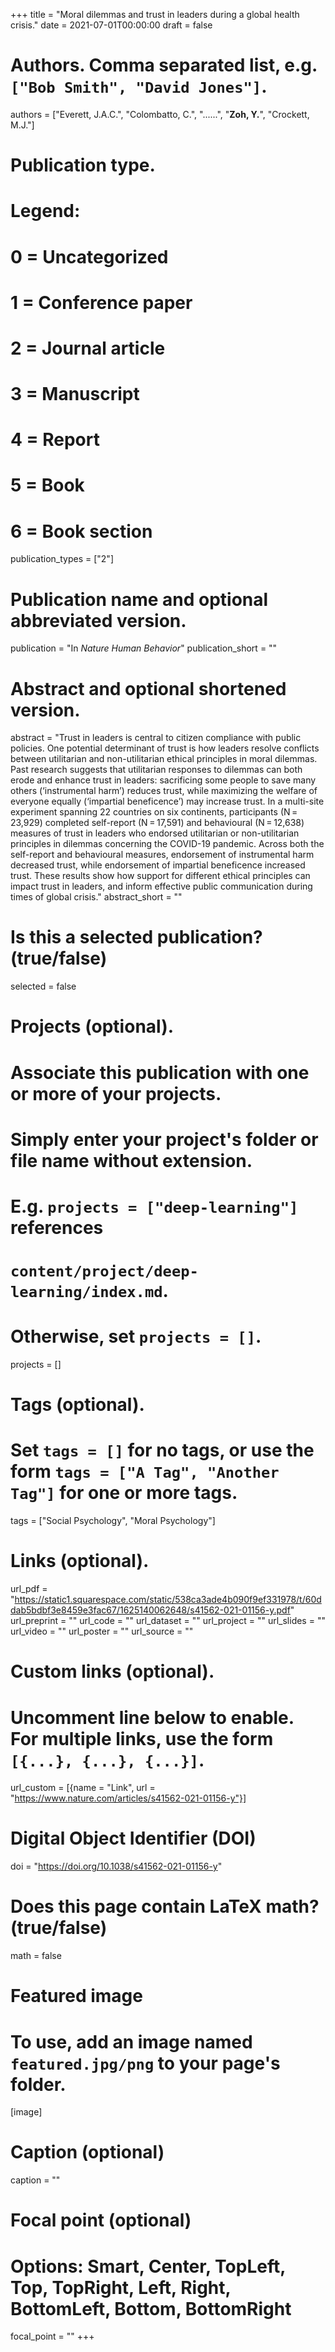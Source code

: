 +++
title = "Moral dilemmas and trust in leaders during a global health crisis."
date = 2021-07-01T00:00:00
draft = false

# Authors. Comma separated list, e.g. `["Bob Smith", "David Jones"]`.
authors = ["Everett, J.A.C.", "Colombatto, C.", "......", "<b>Zoh, Y.</b>", "Crockett, M.J."]

# Publication type.
# Legend:
# 0 = Uncategorized
# 1 = Conference paper
# 2 = Journal article
# 3 = Manuscript
# 4 = Report
# 5 = Book
# 6 = Book section
publication_types = ["2"]

# Publication name and optional abbreviated version.
publication = "In *Nature Human Behavior*"
publication_short = ""

# Abstract and optional shortened version.
abstract = "Trust in leaders is central to citizen compliance with public policies. One potential determinant of trust is how leaders resolve conflicts between utilitarian and non-utilitarian ethical principles in moral dilemmas. Past research suggests that utilitarian responses to dilemmas can both erode and enhance trust in leaders: sacrificing some people to save many others (‘instrumental harm’) reduces trust, while maximizing the welfare of everyone equally (‘impartial beneficence’) may increase trust. In a multi-site experiment spanning 22 countries on six continents, participants (N = 23,929) completed self-report (N = 17,591) and behavioural (N = 12,638) measures of trust in leaders who endorsed utilitarian or non-utilitarian principles in dilemmas concerning the COVID-19 pandemic. Across both the self-report and behavioural measures, endorsement of instrumental harm decreased trust, while endorsement of impartial beneficence increased trust. These results show how support for different ethical principles can impact trust in leaders, and inform effective public communication during times of global crisis."
abstract_short = ""

# Is this a selected publication? (true/false)
selected = false

# Projects (optional).
#   Associate this publication with one or more of your projects.
#   Simply enter your project's folder or file name without extension.
#   E.g. `projects = ["deep-learning"]` references 
#   `content/project/deep-learning/index.md`.
#   Otherwise, set `projects = []`.
projects = []

# Tags (optional).
#   Set `tags = []` for no tags, or use the form `tags = ["A Tag", "Another Tag"]` for one or more tags.
tags = ["Social Psychology", "Moral Psychology"]

# Links (optional).
url_pdf = "https://static1.squarespace.com/static/538ca3ade4b090f9ef331978/t/60ddab5bdbf3e8459e3fac67/1625140062648/s41562-021-01156-y.pdf"
url_preprint = ""
url_code = ""
url_dataset = ""
url_project = ""
url_slides = ""
url_video = ""
url_poster = ""
url_source = ""

# Custom links (optional).
#   Uncomment line below to enable. For multiple links, use the form `[{...}, {...}, {...}]`.
url_custom = [{name = "Link", url = "https://www.nature.com/articles/s41562-021-01156-y"}]

# Digital Object Identifier (DOI)
doi = "https://doi.org/10.1038/s41562-021-01156-y"

# Does this page contain LaTeX math? (true/false)
math = false

# Featured image
# To use, add an image named `featured.jpg/png` to your page's folder. 
[image]
  # Caption (optional)
  caption = ""

  # Focal point (optional)
  # Options: Smart, Center, TopLeft, Top, TopRight, Left, Right, BottomLeft, Bottom, BottomRight
  focal_point = ""
+++
